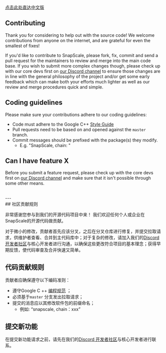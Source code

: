 
<a href="#chinese">点击此处直达中文版 </a>


## Contributing

Thank you for considering to help out with the source code! We welcome 
contributions from anyone on the internet, and are grateful for even the 
smallest of fixes!

If you'd like to contribute to SnapScale, please fork, fix, commit and send a 
pull request for the maintainers to review and merge into the main code base. If
you wish to submit more complex changes though, please check up with our core 
devs first on [our Discord channel](https://discord.gg/wKkjUnQ) to 
ensure those changes are in line with the general philosophy of the project 
and/or get some early feedback which can make both your efforts much lighter as
well as our review and merge procedures quick and simple.

## Coding guidelines

Please make sure your contributions adhere to our coding guidelines:

 * Code must adhere to the Google C++ 
[Style Guide](https://google.github.io/styleguide/cppguide.html) 
 * Pull requests need to be based on and opened against the `master` branch.
 * Commit messages should be prefixed with the package(s) they modify.
   * E.g. "SnapScale, chain: "

## Can I have feature X

Before you submit a feature request, please check up with the core 
devs first on [our Discord channel](https://discord.gg/wKkjUnQ) and make sure that it isn't 
possible through some other means. 

<br>
---
<a id="chinese"></a> <br>
## 社区贡献规则

非常感谢您参与到我们的开源代码项目中来！ 我们欢迎任何个人或企业在SnapScale的开源代码做贡献。


对于微小的修改，贡献者首先应该分叉，之后在分叉仓库进行修复，并提交拉取请求，供维护者查看、合并到主代码库中；对于复杂的修改，请加入我们的[Discord 开发者社区](https://discord.gg/wKkjUnQ)与核心开发者进行沟通，以确保这些更改符合项目的基本理念；获得早期反馈，使代码审查及合并快速又简单。

## 代码贡献规则

贡献者应确保遵守以下编码准则：

 * 遵守Google C ++ 
[编程规范](https://google.github.io/styleguide/cppguide.html) ；
 * 必须基于`master` 分支发出拉取请求；
 * 提交的消息应以其修改软件包的前缀命名；
   * 例如: “snapscale, chain：xxx”

## 提交新功能

在提交新功能请求之前，请先在我们的[Discord 开发者社区](https://discord.gg/wKkjUnQ)与核心开发者进行联系。
